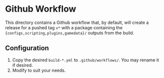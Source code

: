 # Github Workflow

This directory contains a Github workflow that, by default, will create a release for a pushed
tag `v*` with a package containing the `{configs,scripting,plugins,gamedata}/` outputs from the
build.

## Configuration

1.  Copy the desired `build-*.yml` to `.github/workflows/`.  You may rename it if desired.
2.  Modify to suit your needs.

